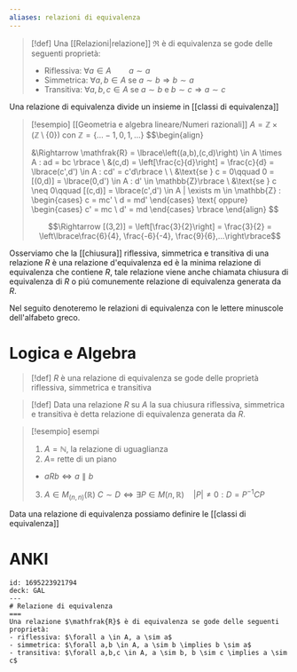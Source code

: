 ```yaml
---
aliases: relazioni di equivalenza
---
```

>[!def]
>Una [[Relazioni|relazione]] $\mathfrak{R}$ è di equivalenza se gode delle seguenti proprietà:
>- Riflessiva: $\forall a \in A\qquad a \sim a$
>- Simmetrica: $\forall a,b \in A$ se $a \sim b \Rightarrow b \sim a$
>- Transitiva: $\forall a,b,c \in A$ se $a \sim b$ e $b \sim c \Rightarrow a \sim c$

Una relazione di equivalenza divide un insieme in [[classi di equivalenza]]

>[!esempio] [[Geometria e algebra lineare/Numeri razionali]]
>$A = \mathbb{Z} \times (\mathbb{Z} \setminus \lbrace 0 \rbrace)$ con $\mathbb{Z} = \lbrace ... -1, 0, 1, ... \rbrace$
>$$\begin{align}
>
>
>&\Rightarrow \mathfrak{R} = \lbrace\left((a,b),(c,d)\right) \in A \times A : ad = bc \rbrace \\
>&(c,d) = \left[\frac{c}{d}\right] = \frac{c}{d} = \lbrace(c',d') \in A : cd' = c'd\rbrace \\
>\\
>&\text{se } c = 0\qquad 0 = [(0,d)] = \lbrace(0,d') \in A : d' \in \mathbb{Z}\rbrace \\
>&\text{se } c \neq 0\qquad [(c,d)] = \lbrace(c',d') \in A | \exists m \in \mathbb{Z} : \begin{cases}
>c = mc' \\
>d = md'
>\end{cases}
>\text{  oppure}
>\begin{cases}
>c' = mc  \\
>d' = md
>\end{cases}
>\rbrace
>\end{align}
>$$
>
>$$\Rightarrow [(3,2)] = \left[\frac{3}{2}\right] = \frac{3}{2} = \left\lbrace\frac{6}{4}, \frac{-6}{-4}, \frac{9}{6},...\right\rbrace$$

Osserviamo che la [[chiusura]] riflessiva, simmetrica e transitiva di una relazione $R$ è una relazione d'equivalenza ed è la minima relazione di equivalenza che contiene $R$, tale relazione viene anche chiamata chiusura di equivalenza di $R$ o piú comunemente relazione di equivalenza generata da $R$.

Nel seguito denoteremo le relazioni di equivalenza con le lettere minuscole dell'alfabeto greco.
# Logica e Algebra
>[!def]
>$R$ è una relazione di equivalenza se gode delle proprietà riflessiva, simmetrica e transitiva

>[!def]
>Data una relazione $R$ su $A$ la sua chiusura riflessiva, simmetrica e transitiva è detta relazione di equivalenza generata da $R$.

>[!esempio] esempi
>1. $A = \mathbb{N}$, la relazione di uguaglianza 
>2. $A =$ rette di un piano
>	- $a R b \iff a \parallel b$
>3. $A \in M_{(n,n)}(\mathbb{R})$
> $C \sim D \iff \exists P \in M(n, \mathbb{R})\quad |P| \neq 0 : D = P^{-1}CP$

Data una relazione di equivalenza possiamo definire le [[classi di equivalenza]]
# ANKI

```anki
id: 1695223921794
deck: GAL
---
# Relazione di equivalenza
===
Una relazione $\mathfrak{R}$ è di equivalenza se gode delle seguenti proprietà:
- riflessiva: $\forall a \in A, a \sim a$
- simmetrica: $\forall a,b \in A, a \sim b \implies b \sim a$
- transitiva: $\forall a,b,c \in A, a \sim b, b \sim c \implies a \sim c$
```

